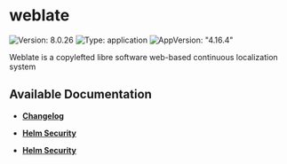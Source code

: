 # weblate

![Version: 8.0.26](https://img.shields.io/badge/Version-8.0.26-informational?style=flat-square) ![Type: application](https://img.shields.io/badge/Type-application-informational?style=flat-square) ![AppVersion: "4.16.4"](https://img.shields.io/badge/AppVersion-"4.16.4"-informational?style=flat-square)

Weblate is a copylefted libre software web-based continuous localization system

## Available Documentation

- [**Changelog**](CHANGELOG)

- [**Helm Security**](container-security)

- [**Helm Security**](helm-security)

